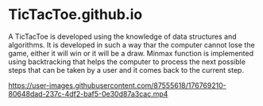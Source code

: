 # TicTacToe.github.io
A TicTacToe is developed using the knowledge of data structures and algorithms. It is developed in such a way thar the computer cannot lose the game, either it will win or it will be a draw.
Minmax function is implemented using backtracking that helps the computer to process the next possible steps that can be taken by a user and it comes back to the current step.

https://user-images.githubusercontent.com/87555618/176769210-80648dad-237c-4df2-baf5-0e30d87a3cac.mp4

